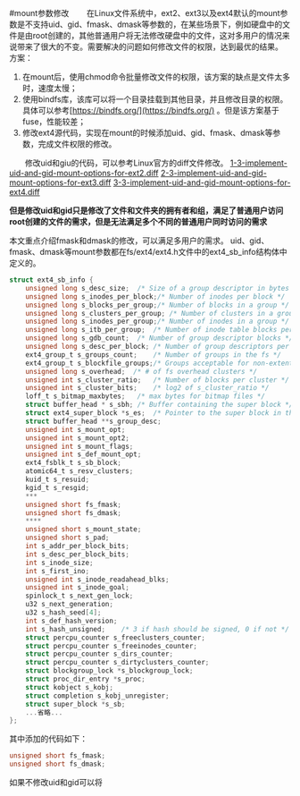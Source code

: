 #mount参数修改
&emsp;&emsp;在Linux文件系统中，ext2、ext3以及ext4默认的mount参数是不支持uid、gid、fmask、dmask等参数的，在某些场景下，例如硬盘中的文件是由root创建的，其他普通用户将无法修改硬盘中的文件，这对多用户的情况来说带来了很大的不变。需要解决的问题如何修改文件的权限，达到最优的结果。
方案：
1. 在mount后，使用chmod命令批量修改文件的权限，该方案的缺点是文件太多时，速度太慢；
2. 使用bindfs库，该库可以将一个目录挂载到其他目录，并且修改目录的权限。具体可以参考[https://bindfs.org/](https://bindfs.org/) 。但是该方案基于fuse，性能较差；
3. 修改ext4源代码，实现在mount的时候添加uid、gid、fmask、dmask等参数，完成文件权限的修改。

&emsp;&emsp;修改uid和giu的代码，可以参考Linux官方的diff文件修改。
[1-3-implement-uid-and-gid-mount-options-for-ext2.diff](/assets/1-3-implement-uid-and-gid-mount-options-for-ext2.diff)
[2-3-implement-uid-and-gid-mount-options-for-ext3.diff](/assets/2-3-implement-uid-and-gid-mount-options-for-ext3.diff)
[3-3-implement-uid-and-gid-mount-options-for-ext4.diff](/assets/3-3-implement-uid-and-gid-mount-options-for-ext4.diff)

**但是修改uid和gid只是修改了文件和文件夹的拥有者和组，满足了普通用户访问root创建的文件的需求，但是无法满足多个不同的普通用户同时访问的需求**

本文重点介绍fmask和dmask的修改，可以满足多用户的需求。
uid、gid、fmask、dmask等mount参数都在fs/ext4/ext4.h文件中的ext4_sb_info结构体中定义的。
```c
struct ext4_sb_info {
	unsigned long s_desc_size;	/* Size of a group descriptor in bytes */
	unsigned long s_inodes_per_block;/* Number of inodes per block */
	unsigned long s_blocks_per_group;/* Number of blocks in a group */
	unsigned long s_clusters_per_group; /* Number of clusters in a group */
	unsigned long s_inodes_per_group;/* Number of inodes in a group */
	unsigned long s_itb_per_group;	/* Number of inode table blocks per group */
	unsigned long s_gdb_count;	/* Number of group descriptor blocks */
	unsigned long s_desc_per_block;	/* Number of group descriptors per block */
	ext4_group_t s_groups_count;	/* Number of groups in the fs */
	ext4_group_t s_blockfile_groups;/* Groups acceptable for non-extent files */
	unsigned long s_overhead;  /* # of fs overhead clusters */
	unsigned int s_cluster_ratio;	/* Number of blocks per cluster */
	unsigned int s_cluster_bits;	/* log2 of s_cluster_ratio */
	loff_t s_bitmap_maxbytes;	/* max bytes for bitmap files */
	struct buffer_head * s_sbh;	/* Buffer containing the super block */
	struct ext4_super_block *s_es;	/* Pointer to the super block in the buffer */
	struct buffer_head **s_group_desc;
	unsigned int s_mount_opt;
	unsigned int s_mount_opt2;
	unsigned int s_mount_flags;
	unsigned int s_def_mount_opt;
	ext4_fsblk_t s_sb_block;
	atomic64_t s_resv_clusters;
	kuid_t s_resuid;
	kgid_t s_resgid;
	***
	unsigned short fs_fmask; 
	unsigned short fs_dmask;
	****
	unsigned short s_mount_state;
	unsigned short s_pad;
	int s_addr_per_block_bits;
	int s_desc_per_block_bits;
	int s_inode_size;
	int s_first_ino;
	unsigned int s_inode_readahead_blks;
	unsigned int s_inode_goal;
	spinlock_t s_next_gen_lock;
	u32 s_next_generation;
	u32 s_hash_seed[4];
	int s_def_hash_version;
	int s_hash_unsigned;	/* 3 if hash should be signed, 0 if not */
	struct percpu_counter s_freeclusters_counter;
	struct percpu_counter s_freeinodes_counter;
	struct percpu_counter s_dirs_counter;
	struct percpu_counter s_dirtyclusters_counter;
	struct blockgroup_lock *s_blockgroup_lock;
	struct proc_dir_entry *s_proc;
	struct kobject s_kobj;
	struct completion s_kobj_unregister;
	struct super_block *s_sb;
	...省略...
};
```
其中添加的代码如下：
```c
unsigned short fs_fmask;
unsigned short fs_dmask;
```
如果不修改uid和gid可以将